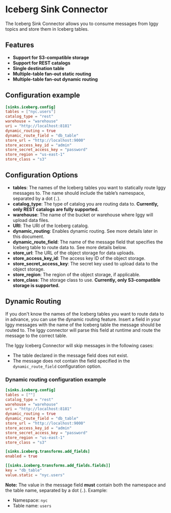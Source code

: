 # Iceberg Sink Connector

The Iceberg Sink Connector allows you to consume messages from Iggy topics and store them in Iceberg tables.

## Features

- **Support for S3-compatible storage**
- **Support for REST catalogs**
- **Single destination table**
- **Multiple-table fan-out static routing**
- **Multiple-table fan-out dynamic routing**

## Configuration example

```toml
[sinks.iceberg.config]
tables = ["nyc.users"]
catalog_type = "rest"
warehouse = "warehouse"
uri = "http://localhost:8181"
dynamic_routing = true
dynamic_route_field = "db_table"
store_url = "http://localhost:9000"
store_access_key_id = "admin"
store_secret_access_key = "password"
store_region = "us-east-1"
store_class = "s3"
```

## Configuration Options

- **tables**: The names of the Iceberg tables you want to statically route Iggy messages to. The name should include the table’s namespace, separated by a dot (`.`).
- **catalog_type**: The type of catalog you are routing data to. **Currently, only REST catalogs are fully supported.**
- **warehouse**: The name of the bucket or warehouse where Iggy will upload data files.
- **URI**: The URI of the Iceberg catalog.
- **dynamic_routing**: Enables dynamic routing. See more details later in this document.
- **dynamic_route_field**: The name of the message field that specifies the Iceberg table to route data to. See more details below.
- **store_url**: The URL of the object storage for data uploads.
- **store_access_key_id**: The access key ID of the object storage.
- **store_secret_access_key**: The secret key used to upload data to the object storage.
- **store_region**: The region of the object storage, if applicable.
- **store_class**: The storage class to use. **Currently, only S3-compatible storage is supported.**

## Dynamic Routing

If you don't know the names of the Iceberg tables you want to route data to in advance, you can use the dynamic routing feature.
Insert a field in your Iggy messages with the name of the Iceberg table the message should be routed to. The Iggy connector will parse this field at runtime and route the message to the correct table.

The Iggy Iceberg Connector will skip messages in the following cases:

- The table declared in the message field does not exist.
- The message does not contain the field specified in the `dynamic_route_field` configuration option.

### Dynamic routing configuration example

```toml
[sinks.iceberg.config]
tables = [""]
catalog_type = "rest"
warehouse = "warehouse"
uri = "http://localhost:8181"
dynamic_routing = true
dynamic_route_field = "db_table"
store_url = "http://localhost:9000"
store_access_key_id = "admin"
store_secret_access_key = "password"
store_region = "us-east-1"
store_class = "s3"

[sinks.iceberg.transforms.add_fields]
enabled = true

[[sinks.iceberg.transforms.add_fields.fields]]
key = "db_table"
value.static = "nyc.users"
```

**Note:** The value in the message field **must** contain both the namespace and the table name, separated by a dot (`.`).
Example:

- Namespace: `nyc`
- Table name: `users`
